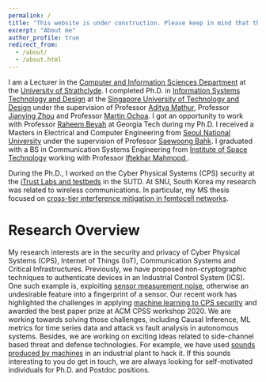 ```yaml
---
permalink: /
title: "This website is under construction. Please keep in mind that the information might not be valid as long as you can see this note. Thanks!"
excerpt: "About me"
author_profile: true
redirect_from: 
  - /about/
  - /about.html
---
```


I am a Lecturer in the [Computer and Information Sciences Department](https://www.strath.ac.uk/science/computerinformationsciences/) at the [University of Strathclyde](https://www.strath.ac.uk/). I completed Ph.D. in [Information Systems Technology and Design](https://istd.sutd.edu.sg/) at the [Singapore University of Technology and Design](https://www.sutd.edu.sg/) under the supervision of Professor [Aditya Mathur](https://www.cs.purdue.edu/people/faculty/apm),  Professor [Jianying Zhou](http://jianying.space/) and Professor [Martin Ochoa](https://scholar.google.com/citations?user=H5xFCoUAAAAJ&hl=en). I got an opportunity to work with Professor [Raheem Beyah](https://www.ece.gatech.edu/faculty-staff-directory/raheem-a-beyah) at Georgia Tech during my Ph.D. I received a Masters in Electrical and Computer Engineering from [Seoul National University](https://en.snu.ac.kr/) under the supervision of Professor [Saewoong Bahk](http://netlab.snu.ac.kr/). I graduated with a BS in Communication Systems Engineering from [Institute of Space Technology](https://ist.edu.pk/) working with Professor [Iftekhar Mahmood
](https://www.linkedin.com/in/iftekharmahmood/).

During the Ph.D., I worked on the Cyber Physical Systems (CPS) security at the [iTrust Labs and testbeds](https://itrust.sutd.edu.sg/) in the SUTD. At SNU, South Korea my research was related to wireless communications. In particular, my MS thesis focused on [cross-tier interference mitigation in femtocell networks](http://s-space.snu.ac.kr/handle/10371/155484).  

Research Overview
======
My research interests are in the security and privacy of Cyber Physical Systems (CPS), Internet of Things (IoT), Communication Systems and Critical Infrastructures. Previously, we have proposed non-cryptographic techniques to authenticate devices in an Industrial Control System (ICS). One such example is, exploiting [sensor measurement noise](https://www.growkudos.com/publications/10.1145%25252F3410447/reader), otherwise an undesirable feature into a fingerprint of a sensor. Our recent work has highlighted the challenges in applying [machine learning to CPS security](https://dl.acm.org/doi/abs/10.1145/3384941.3409588) and awarded the best paper prize at ACM CPSS workshop 2020. We are working towards solving those challenges, including Causal Inference, ML metrics for time series data and attack vs fault analysis in autonomous systems. Besides, we are working on exciting ideas related to side-channel based threat and defense technologies. For example, we have used [sounds produced by machines](https://ics2020.sched.com/event/eh1h/identifying-process-structure-and-parameters-using-side-channel-information) in an industrial plant to hack it. If this sounds interesting to you do get in touch, we are always looking for self-motivated individuals for Ph.D. and Postdoc positions. 
